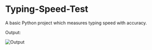 # Typing-Speed-Test
A basic Python project which measures typing speed with accuracy.

Output:

![Output](https://user-images.githubusercontent.com/58304583/128904682-22b99dd3-ecfd-451f-91a3-9d97b12c4572.png)
